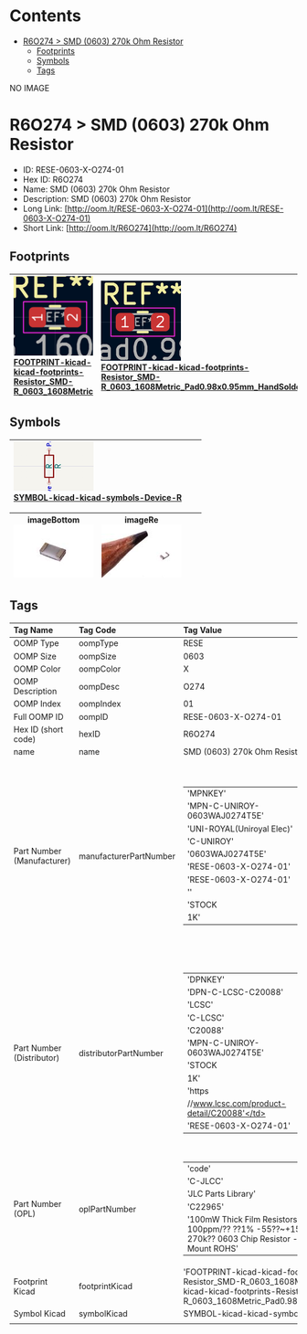 



Contents
========

* [R6O274 > SMD (0603) 270k Ohm Resistor](#r6o274--smd-0603-270k-ohm-resistor)
	* [Footprints](#footprints)
	* [Symbols](#symbols)
	* [Tags](#tags)
  
NO IMAGE  
# R6O274 > SMD (0603) 270k Ohm Resistor

- ID: RESE-0603-X-O274-01
- Hex ID: R6O274
- Name: SMD (0603) 270k Ohm Resistor
- Description: SMD (0603) 270k Ohm Resistor
- Long Link: [http://oom.lt/RESE-0603-X-O274-01](http://oom.lt/RESE-0603-X-O274-01)
- Short Link: [http://oom.lt/R6O274](http://oom.lt/R6O274)

## Footprints
  

|[![](https://raw.githubusercontent.com/oomlout/oomlout_OOMP_eda_V2/main/FOOTPRINT/kicad/kicad-footprints/Resistor_SMD/R_0603_1608Metric/image_140.png)<br>FOOTPRINT-kicad-kicad-footprints-Resistor_SMD-R_0603_1608Metric](https://github.com/oomlout/oomlout_OOMP_eda_V2/tree/main/FOOTPRINT/kicad/kicad-footprints/Resistor_SMD/R_0603_1608Metric/)|[![](https://raw.githubusercontent.com/oomlout/oomlout_OOMP_eda_V2/main/FOOTPRINT/kicad/kicad-footprints/Resistor_SMD/R_0603_1608Metric_Pad0.98x0.95mm_HandSolder/image_140.png)<br>FOOTPRINT-kicad-kicad-footprints-Resistor_SMD-R_0603_1608Metric_Pad0.98x0.95mm_HandSolder](https://github.com/oomlout/oomlout_OOMP_eda_V2/tree/main/FOOTPRINT/kicad/kicad-footprints/Resistor_SMD/R_0603_1608Metric_Pad0.98x0.95mm_HandSolder/)||
| :--- | :--- | :--- |

## Symbols
  

|[![](https://raw.githubusercontent.com/oomlout/oomlout_OOMP_eda_V2/main/SYMBOL/kicad/kicad-symbols/Device/R/image_140.png)<br>SYMBOL-kicad-kicad-symbols-Device-R](https://github.com/oomlout/oomlout_OOMP_eda_V2/tree/main/SYMBOL/kicad/kicad-symbols/Device/R/)|||
| :--- | :--- | :--- |
  

|imageBottom<br>[![](https://raw.githubusercontent.com/oomlout/oomlout_OOMP_parts_V2/main/RESE/0603/X/O274/01/image_BOTTOM_140.jpg)](https://github.com/oomlout/oomlout_OOMP_parts_V2/tree/main/RESE/0603/X/O274/01/image_BOTTOM.jpg)|imageRe<br>[![](https://raw.githubusercontent.com/oomlout/oomlout_OOMP_parts_V2/main/RESE/0603/X/O274/01/image_RE_140.jpg)](https://github.com/oomlout/oomlout_OOMP_parts_V2/tree/main/RESE/0603/X/O274/01/image_RE.jpg)|||
| :---: | :---: | :---: | :---: |

## Tags
  

|Tag Name|Tag Code|Tag Value|
| :--- | :--- | :--- |
|OOMP Type|oompType|RESE|
|OOMP Size|oompSize|0603|
|OOMP Color|oompColor|X|
|OOMP Description|oompDesc|O274|
|OOMP Index|oompIndex|01|
|Full OOMP ID|oompID|RESE-0603-X-O274-01|
|Hex ID (short code)|hexID|R6O274|
|name|name|SMD (0603) 270k Ohm Resistor|
|Part Number (Manufacturer)|manufacturerPartNumber|<table><tr><td>'MPNKEY'</td></tr><tr><td> 'MPN-C-UNIROY-0603WAJ0274T5E'</td><td> 'MANUFACTURER'</td></tr><tr><td> 'UNI-ROYAL(Uniroyal Elec)'</td><td> 'MANUCODE'</td></tr><tr><td> 'C-UNIROY'</td><td> 'MPN'</td></tr><tr><td> '0603WAJ0274T5E'</td><td> 'OOMPIDPARTIAL'</td></tr><tr><td> 'RESE-0603-X-O274-01'</td><td> 'OOMPID'</td></tr><tr><td> 'RESE-0603-X-O274-01'</td><td> 'LINK'</td></tr><tr><td> ''</td><td> 'tags'</td></tr><tr><td> 'STOCK</td></tr><tr><td>1K'</td></tr></table></td><td> <table><tr><td>'MPNKEY'</td></tr><tr><td> 'MPN-C-UNIROY-0603WAF2703T5E'</td><td> 'MANUFACTURER'</td></tr><tr><td> 'UNI-ROYAL(Uniroyal Elec)'</td><td> 'MANUCODE'</td></tr><tr><td> 'C-UNIROY'</td><td> 'MPN'</td></tr><tr><td> '0603WAF2703T5E'</td><td> 'OOMPIDPARTIAL'</td></tr><tr><td> 'RESE-0603-X-O274-01'</td><td> 'OOMPID'</td></tr><tr><td> 'RESE-0603-X-O274-01'</td><td> 'LINK'</td></tr><tr><td> ''</td><td> 'tags'</td></tr><tr><td> 'STOCK</td></tr><tr><td>10K'</td></tr></table></td><td> <table><tr><td>'MPNKEY'</td></tr><tr><td> 'MPN-C-FHGUAN-RS-03K274JT'</td><td> 'MANUFACTURER'</td></tr><tr><td> 'FH (Guangdong Fenghua Advanced Tech)'</td><td> 'MANUCODE'</td></tr><tr><td> 'C-FHGUAN'</td><td> 'MPN'</td></tr><tr><td> 'RS-03K274JT'</td><td> 'OOMPIDPARTIAL'</td></tr><tr><td> 'RESE-0603-X-O274-01'</td><td> 'OOMPID'</td></tr><tr><td> 'RESE-0603-X-O274-01'</td><td> 'LINK'</td></tr><tr><td> ''</td><td> 'tags'</td></tr><tr><td> 'STOCK</td></tr><tr><td>1K'</td></tr></table></td><td> <table><tr><td>'MPNKEY'</td></tr><tr><td> 'MPN-C-LIZELE-CR0603FA2703G'</td><td> 'MANUFACTURER'</td></tr><tr><td> 'LIZ Elec'</td><td> 'MANUCODE'</td></tr><tr><td> 'C-LIZELE'</td><td> 'MPN'</td></tr><tr><td> 'CR0603FA2703G'</td><td> 'OOMPIDPARTIAL'</td></tr><tr><td> 'RESE-0603-X-O274-01'</td><td> 'OOMPID'</td></tr><tr><td> 'RESE-0603-X-O274-01'</td><td> 'LINK'</td></tr><tr><td> ''</td><td> 'tags'</td></tr><tr><td> 'STOCK</td></tr><tr><td>1K'</td></tr></table></td><td> <table><tr><td>'MPNKEY'</td></tr><tr><td> 'MPN-C-LIZELE-CR0603JA0274G'</td><td> 'MANUFACTURER'</td></tr><tr><td> 'LIZ Elec'</td><td> 'MANUCODE'</td></tr><tr><td> 'C-LIZELE'</td><td> 'MPN'</td></tr><tr><td> 'CR0603JA0274G'</td><td> 'OOMPIDPARTIAL'</td></tr><tr><td> 'RESE-0603-X-O274-01'</td><td> 'OOMPID'</td></tr><tr><td> 'RESE-0603-X-O274-01'</td><td> 'LINK'</td></tr><tr><td> ''</td><td> 'tags'</td></tr><tr><td> </td></tr></table></td><td> <table><tr><td>'MPNKEY'</td></tr><tr><td> 'MPN-C-RALEC-RTT032703FTP'</td><td> 'MANUFACTURER'</td></tr><tr><td> 'RALEC'</td><td> 'MANUCODE'</td></tr><tr><td> 'C-RALEC'</td><td> 'MPN'</td></tr><tr><td> 'RTT032703FTP'</td><td> 'OOMPIDPARTIAL'</td></tr><tr><td> 'RESE-0603-X-O274-01'</td><td> 'OOMPID'</td></tr><tr><td> 'RESE-0603-X-O274-01'</td><td> 'LINK'</td></tr><tr><td> ''</td><td> 'tags'</td></tr><tr><td> 'STOCK</td></tr><tr><td>1K'</td></tr></table></td><td> <table><tr><td>'MPNKEY'</td></tr><tr><td> 'MPN-C-RALEC-RTT03274JTP'</td><td> 'MANUFACTURER'</td></tr><tr><td> 'RALEC'</td><td> 'MANUCODE'</td></tr><tr><td> 'C-RALEC'</td><td> 'MPN'</td></tr><tr><td> 'RTT03274JTP'</td><td> 'OOMPIDPARTIAL'</td></tr><tr><td> 'RESE-0603-X-O274-01'</td><td> 'OOMPID'</td></tr><tr><td> 'RESE-0603-X-O274-01'</td><td> 'LINK'</td></tr><tr><td> ''</td><td> 'tags'</td></tr><tr><td> 'STOCK</td></tr><tr><td>10K'</td></tr></table></td><td> <table><tr><td>'MPNKEY'</td></tr><tr><td> 'MPN-C-YAGEO-RC0603JR-07270KL'</td><td> 'MANUFACTURER'</td></tr><tr><td> 'YAGEO'</td><td> 'MANUCODE'</td></tr><tr><td> 'C-YAGEO'</td><td> 'MPN'</td></tr><tr><td> 'RC0603JR-07270KL'</td><td> 'OOMPIDPARTIAL'</td></tr><tr><td> 'RESE-0603-X-O274-01'</td><td> 'OOMPID'</td></tr><tr><td> 'RESE-0603-X-O274-01'</td><td> 'LINK'</td></tr><tr><td> ''</td><td> 'tags'</td></tr><tr><td> 'STOCK</td></tr><tr><td>1K'</td></tr></table></td><td> <table><tr><td>'MPNKEY'</td></tr><tr><td> 'MPN-C-YAGEO-RC0603FR-07270KL'</td><td> 'MANUFACTURER'</td></tr><tr><td> 'YAGEO'</td><td> 'MANUCODE'</td></tr><tr><td> 'C-YAGEO'</td><td> 'MPN'</td></tr><tr><td> 'RC0603FR-07270KL'</td><td> 'OOMPIDPARTIAL'</td></tr><tr><td> 'RESE-0603-X-O274-01'</td><td> 'OOMPID'</td></tr><tr><td> 'RESE-0603-X-O274-01'</td><td> 'LINK'</td></tr><tr><td> ''</td><td> 'tags'</td></tr><tr><td> 'STOCK</td></tr><tr><td>1K'</td></tr></table></td><td> <table><tr><td>'MPNKEY'</td></tr><tr><td> 'MPN-C-YAGEO-AC0603FR-07270KL'</td><td> 'MANUFACTURER'</td></tr><tr><td> 'YAGEO'</td><td> 'MANUCODE'</td></tr><tr><td> 'C-YAGEO'</td><td> 'MPN'</td></tr><tr><td> 'AC0603FR-07270KL'</td><td> 'OOMPIDPARTIAL'</td></tr><tr><td> 'RESE-0603-X-O274-01'</td><td> 'OOMPID'</td></tr><tr><td> 'RESE-0603-X-O274-01'</td><td> 'LINK'</td></tr><tr><td> ''</td><td> 'tags'</td></tr><tr><td> 'STOCK</td></tr><tr><td>1K'</td></tr></table></td><td> <table><tr><td>'MPNKEY'</td></tr><tr><td> 'MPN-C-WALSIN-WR06X2703FTL'</td><td> 'MANUFACTURER'</td></tr><tr><td> 'Walsin Tech Corp'</td><td> 'MANUCODE'</td></tr><tr><td> 'C-WALSIN'</td><td> 'MPN'</td></tr><tr><td> 'WR06X2703FTL'</td><td> 'OOMPIDPARTIAL'</td></tr><tr><td> 'RESE-0603-X-O274-01'</td><td> 'OOMPID'</td></tr><tr><td> 'RESE-0603-X-O274-01'</td><td> 'LINK'</td></tr><tr><td> ''</td><td> 'tags'</td></tr><tr><td> 'STOCK</td></tr><tr><td>1K'</td></tr></table></td><td> <table><tr><td>'MPNKEY'</td></tr><tr><td> 'MPN-C-WALSIN-WR06X274JTL'</td><td> 'MANUFACTURER'</td></tr><tr><td> 'Walsin Tech Corp'</td><td> 'MANUCODE'</td></tr><tr><td> 'C-WALSIN'</td><td> 'MPN'</td></tr><tr><td> 'WR06X274JTL'</td><td> 'OOMPIDPARTIAL'</td></tr><tr><td> 'RESE-0603-X-O274-01'</td><td> 'OOMPID'</td></tr><tr><td> 'RESE-0603-X-O274-01'</td><td> 'LINK'</td></tr><tr><td> ''</td><td> 'tags'</td></tr><tr><td> </td></tr></table></td><td> <table><tr><td>'MPNKEY'</td></tr><tr><td> 'MPN-C-HKRHON-RCT03270KJLF'</td><td> 'MANUFACTURER'</td></tr><tr><td> 'HKR(Hong Kong Resistors)'</td><td> 'MANUCODE'</td></tr><tr><td> 'C-HKRHON'</td><td> 'MPN'</td></tr><tr><td> 'RCT03270KJLF'</td><td> 'OOMPIDPARTIAL'</td></tr><tr><td> 'RESE-0603-X-O274-01'</td><td> 'OOMPID'</td></tr><tr><td> 'RESE-0603-X-O274-01'</td><td> 'LINK'</td></tr><tr><td> ''</td><td> 'tags'</td></tr><tr><td> 'STOCK</td></tr><tr><td>10K'</td></tr></table></td><td> <table><tr><td>'MPNKEY'</td></tr><tr><td> 'MPN-C-HKRHON-RCT03270KFLF'</td><td> 'MANUFACTURER'</td></tr><tr><td> 'HKR(Hong Kong Resistors)'</td><td> 'MANUCODE'</td></tr><tr><td> 'C-HKRHON'</td><td> 'MPN'</td></tr><tr><td> 'RCT03270KFLF'</td><td> 'OOMPIDPARTIAL'</td></tr><tr><td> 'RESE-0603-X-O274-01'</td><td> 'OOMPID'</td></tr><tr><td> 'RESE-0603-X-O274-01'</td><td> 'LINK'</td></tr><tr><td> ''</td><td> 'tags'</td></tr><tr><td> 'STOCK</td></tr><tr><td>1K'</td></tr></table></td><td> <table><tr><td>'MPNKEY'</td></tr><tr><td> 'MPN-C-KOASPE-RK73H1JTTD2703F'</td><td> 'MANUFACTURER'</td></tr><tr><td> 'KOA Speer Elec'</td><td> 'MANUCODE'</td></tr><tr><td> 'C-KOASPE'</td><td> 'MPN'</td></tr><tr><td> 'RK73H1JTTD2703F'</td><td> 'OOMPIDPARTIAL'</td></tr><tr><td> 'RESE-0603-X-O274-01'</td><td> 'OOMPID'</td></tr><tr><td> 'RESE-0603-X-O274-01'</td><td> 'LINK'</td></tr><tr><td> ''</td><td> 'tags'</td></tr><tr><td> </td></tr></table></td><td> <table><tr><td>'MPNKEY'</td></tr><tr><td> 'MPN-C-VIKING-ARG03FTC2703'</td><td> 'MANUFACTURER'</td></tr><tr><td> 'Viking Tech'</td><td> 'MANUCODE'</td></tr><tr><td> 'C-VIKING'</td><td> 'MPN'</td></tr><tr><td> 'ARG03FTC2703'</td><td> 'OOMPIDPARTIAL'</td></tr><tr><td> 'RESE-0603-X-O274-01'</td><td> 'OOMPID'</td></tr><tr><td> 'RESE-0603-X-O274-01'</td><td> 'LINK'</td></tr><tr><td> ''</td><td> 'tags'</td></tr><tr><td> </td></tr></table></td><td> <table><tr><td>'MPNKEY'</td></tr><tr><td> 'MPN-C-YAGEO-AC0603JR-07270KL'</td><td> 'MANUFACTURER'</td></tr><tr><td> 'YAGEO'</td><td> 'MANUCODE'</td></tr><tr><td> 'C-YAGEO'</td><td> 'MPN'</td></tr><tr><td> 'AC0603JR-07270KL'</td><td> 'OOMPIDPARTIAL'</td></tr><tr><td> 'RESE-0603-X-O274-01'</td><td> 'OOMPID'</td></tr><tr><td> 'RESE-0603-X-O274-01'</td><td> 'LINK'</td></tr><tr><td> ''</td><td> 'tags'</td></tr><tr><td> 'STOCK</td></tr><tr><td>1K'</td></tr></table></td><td> <table><tr><td>'MPNKEY'</td></tr><tr><td> 'MPN-C-EVEROH-CR0603J270KP05Z'</td><td> 'MANUFACTURER'</td></tr><tr><td> 'Ever Ohms Tech'</td><td> 'MANUCODE'</td></tr><tr><td> 'C-EVEROH'</td><td> 'MPN'</td></tr><tr><td> 'CR0603J270KP05Z'</td><td> 'OOMPIDPARTIAL'</td></tr><tr><td> 'RESE-0603-X-O274-01'</td><td> 'OOMPID'</td></tr><tr><td> 'RESE-0603-X-O274-01'</td><td> 'LINK'</td></tr><tr><td> ''</td><td> 'tags'</td></tr><tr><td> 'STOCK</td></tr><tr><td>1K'</td></tr></table></td><td> <table><tr><td>'MPNKEY'</td></tr><tr><td> 'MPN-C-ROHMSE-MCR03EZPJ274'</td><td> 'MANUFACTURER'</td></tr><tr><td> 'ROHM Semicon'</td><td> 'MANUCODE'</td></tr><tr><td> 'C-ROHMSE'</td><td> 'MPN'</td></tr><tr><td> 'MCR03EZPJ274'</td><td> 'OOMPIDPARTIAL'</td></tr><tr><td> 'RESE-0603-X-O274-01'</td><td> 'OOMPID'</td></tr><tr><td> 'RESE-0603-X-O274-01'</td><td> 'LINK'</td></tr><tr><td> ''</td><td> 'tags'</td></tr><tr><td> 'STOCK</td></tr><tr><td>1K'</td></tr></table></td><td> <table><tr><td>'MPNKEY'</td></tr><tr><td> 'MPN-C-KOASPE-RK73B1JTTD274J'</td><td> 'MANUFACTURER'</td></tr><tr><td> 'KOA Speer Elec'</td><td> 'MANUCODE'</td></tr><tr><td> 'C-KOASPE'</td><td> 'MPN'</td></tr><tr><td> 'RK73B1JTTD274J'</td><td> 'OOMPIDPARTIAL'</td></tr><tr><td> 'RESE-0603-X-O274-01'</td><td> 'OOMPID'</td></tr><tr><td> 'RESE-0603-X-O274-01'</td><td> 'LINK'</td></tr><tr><td> ''</td><td> 'tags'</td></tr><tr><td> 'STOCK</td></tr><tr><td>1K'</td></tr></table></td><td> <table><tr><td>'MPNKEY'</td></tr><tr><td> 'MPN-C-ROHMSE-MCR03ERTJ274'</td><td> 'MANUFACTURER'</td></tr><tr><td> 'ROHM Semicon'</td><td> 'MANUCODE'</td></tr><tr><td> 'C-ROHMSE'</td><td> 'MPN'</td></tr><tr><td> 'MCR03ERTJ274'</td><td> 'OOMPIDPARTIAL'</td></tr><tr><td> 'RESE-0603-X-O274-01'</td><td> 'OOMPID'</td></tr><tr><td> 'RESE-0603-X-O274-01'</td><td> 'LINK'</td></tr><tr><td> ''</td><td> 'tags'</td></tr><tr><td> </td></tr></table></td><td> <table><tr><td>'MPNKEY'</td></tr><tr><td> 'MPN-C-FHGUAN-RS-03K2703FT'</td><td> 'MANUFACTURER'</td></tr><tr><td> 'FH (Guangdong Fenghua Advanced Tech)'</td><td> 'MANUCODE'</td></tr><tr><td> 'C-FHGUAN'</td><td> 'MPN'</td></tr><tr><td> 'RS-03K2703FT'</td><td> 'OOMPIDPARTIAL'</td></tr><tr><td> 'RESE-0603-X-O274-01'</td><td> 'OOMPID'</td></tr><tr><td> 'RESE-0603-X-O274-01'</td><td> 'LINK'</td></tr><tr><td> ''</td><td> 'tags'</td></tr><tr><td> 'STOCK</td></tr><tr><td>10K'</td></tr></table></td><td> <table><tr><td>'MPNKEY'</td></tr><tr><td> 'MPN-C-TYOHM-RMC0603270K1%N'</td><td> 'MANUFACTURER'</td></tr><tr><td> 'TyoHM'</td><td> 'MANUCODE'</td></tr><tr><td> 'C-TYOHM'</td><td> 'MPN'</td></tr><tr><td> 'RMC0603270K1%N'</td><td> 'OOMPIDPARTIAL'</td></tr><tr><td> 'RESE-0603-X-O274-01'</td><td> 'OOMPID'</td></tr><tr><td> 'RESE-0603-X-O274-01'</td><td> 'LINK'</td></tr><tr><td> ''</td><td> 'tags'</td></tr><tr><td> 'STOCK</td></tr><tr><td>1K'</td></tr></table></td><td> <table><tr><td>'MPNKEY'</td></tr><tr><td> 'MPN-C-RESIST-PTFR0603B270KP9'</td><td> 'MANUFACTURER'</td></tr><tr><td> 'Resistor.Today'</td><td> 'MANUCODE'</td></tr><tr><td> 'C-RESIST'</td><td> 'MPN'</td></tr><tr><td> 'PTFR0603B270KP9'</td><td> 'OOMPIDPARTIAL'</td></tr><tr><td> 'RESE-0603-X-O274-01'</td><td> 'OOMPID'</td></tr><tr><td> 'RESE-0603-X-O274-01'</td><td> 'LINK'</td></tr><tr><td> ''</td><td> 'tags'</td></tr><tr><td> </td></tr></table></td><td> <table><tr><td>'MPNKEY'</td></tr><tr><td> 'MPN-C-RESIST-AECR0603F270KK9'</td><td> 'MANUFACTURER'</td></tr><tr><td> 'Resistor.Today'</td><td> 'MANUCODE'</td></tr><tr><td> 'C-RESIST'</td><td> 'MPN'</td></tr><tr><td> 'AECR0603F270KK9'</td><td> 'OOMPIDPARTIAL'</td></tr><tr><td> 'RESE-0603-X-O274-01'</td><td> 'OOMPID'</td></tr><tr><td> 'RESE-0603-X-O274-01'</td><td> 'LINK'</td></tr><tr><td> ''</td><td> 'tags'</td></tr><tr><td> 'STOCK</td></tr><tr><td>1K'</td></tr></table></td><td> <table><tr><td>'MPNKEY'</td></tr><tr><td> 'MPN-C-PANASO-ERJ3EKF2703V'</td><td> 'MANUFACTURER'</td></tr><tr><td> 'PANASONIC'</td><td> 'MANUCODE'</td></tr><tr><td> 'C-PANASO'</td><td> 'MPN'</td></tr><tr><td> 'ERJ3EKF2703V'</td><td> 'OOMPIDPARTIAL'</td></tr><tr><td> 'RESE-0603-X-O274-01'</td><td> 'OOMPID'</td></tr><tr><td> 'RESE-0603-X-O274-01'</td><td> 'LINK'</td></tr><tr><td> ''</td><td> 'tags'</td></tr><tr><td> 'STOCK</td></tr><tr><td>1K'</td></tr></table></td><td> <table><tr><td>'MPNKEY'</td></tr><tr><td> 'MPN-C-PANASO-ERJ3GEYJ274V'</td><td> 'MANUFACTURER'</td></tr><tr><td> 'PANASONIC'</td><td> 'MANUCODE'</td></tr><tr><td> 'C-PANASO'</td><td> 'MPN'</td></tr><tr><td> 'ERJ3GEYJ274V'</td><td> 'OOMPIDPARTIAL'</td></tr><tr><td> 'RESE-0603-X-O274-01'</td><td> 'OOMPID'</td></tr><tr><td> 'RESE-0603-X-O274-01'</td><td> 'LINK'</td></tr><tr><td> ''</td><td> 'tags'</td></tr><tr><td> 'STOCK</td></tr><tr><td>1K'</td></tr></table></td><td> <table><tr><td>'MPNKEY'</td></tr><tr><td> 'MPN-C-PANASO-ERJ3RED274V'</td><td> 'MANUFACTURER'</td></tr><tr><td> 'PANASONIC'</td><td> 'MANUCODE'</td></tr><tr><td> 'C-PANASO'</td><td> 'MPN'</td></tr><tr><td> 'ERJ3RED274V'</td><td> 'OOMPIDPARTIAL'</td></tr><tr><td> 'RESE-0603-X-O274-01'</td><td> 'OOMPID'</td></tr><tr><td> 'RESE-0603-X-O274-01'</td><td> 'LINK'</td></tr><tr><td> ''</td><td> 'tags'</td></tr><tr><td> 'STOCK</td></tr><tr><td>1K'</td></tr></table></td><td> <table><tr><td>'MPNKEY'</td></tr><tr><td> 'MPN-C-UNIROY-0603WAD2703T5E'</td><td> 'MANUFACTURER'</td></tr><tr><td> 'UNI-ROYAL(Uniroyal Elec)'</td><td> 'MANUCODE'</td></tr><tr><td> 'C-UNIROY'</td><td> 'MPN'</td></tr><tr><td> '0603WAD2703T5E'</td><td> 'OOMPIDPARTIAL'</td></tr><tr><td> 'RESE-0603-X-O274-01'</td><td> 'OOMPID'</td></tr><tr><td> 'RESE-0603-X-O274-01'</td><td> 'LINK'</td></tr><tr><td> ''</td><td> 'tags'</td></tr><tr><td> </td></tr></table></td><td> <table><tr><td>'MPNKEY'</td></tr><tr><td> 'MPN-C-PANASO-ERJPA3J274V'</td><td> 'MANUFACTURER'</td></tr><tr><td> 'PANASONIC'</td><td> 'MANUCODE'</td></tr><tr><td> 'C-PANASO'</td><td> 'MPN'</td></tr><tr><td> 'ERJPA3J274V'</td><td> 'OOMPIDPARTIAL'</td></tr><tr><td> 'RESE-0603-X-O274-01'</td><td> 'OOMPID'</td></tr><tr><td> 'RESE-0603-X-O274-01'</td><td> 'LINK'</td></tr><tr><td> ''</td><td> 'tags'</td></tr><tr><td> </td></tr></table></td><td> <table><tr><td>'MPNKEY'</td></tr><tr><td> 'MPN-C-PANASO-ERA3AEB274V'</td><td> 'MANUFACTURER'</td></tr><tr><td> 'PANASONIC'</td><td> 'MANUCODE'</td></tr><tr><td> 'C-PANASO'</td><td> 'MPN'</td></tr><tr><td> 'ERA3AEB274V'</td><td> 'OOMPIDPARTIAL'</td></tr><tr><td> 'RESE-0603-X-O274-01'</td><td> 'OOMPID'</td></tr><tr><td> 'RESE-0603-X-O274-01'</td><td> 'LINK'</td></tr><tr><td> ''</td><td> 'tags'</td></tr><tr><td> 'STOCK</td></tr><tr><td>1K'</td></tr></table></td><td> <table><tr><td>'MPNKEY'</td></tr><tr><td> 'MPN-C-PANASO-ERJP03J274V'</td><td> 'MANUFACTURER'</td></tr><tr><td> 'PANASONIC'</td><td> 'MANUCODE'</td></tr><tr><td> 'C-PANASO'</td><td> 'MPN'</td></tr><tr><td> 'ERJP03J274V'</td><td> 'OOMPIDPARTIAL'</td></tr><tr><td> 'RESE-0603-X-O274-01'</td><td> 'OOMPID'</td></tr><tr><td> 'RESE-0603-X-O274-01'</td><td> 'LINK'</td></tr><tr><td> ''</td><td> 'tags'</td></tr><tr><td> </td></tr></table></td><td> <table><tr><td>'MPNKEY'</td></tr><tr><td> 'MPN-C-PANASO-ERJP03F2703V'</td><td> 'MANUFACTURER'</td></tr><tr><td> 'PANASONIC'</td><td> 'MANUCODE'</td></tr><tr><td> 'C-PANASO'</td><td> 'MPN'</td></tr><tr><td> 'ERJP03F2703V'</td><td> 'OOMPIDPARTIAL'</td></tr><tr><td> 'RESE-0603-X-O274-01'</td><td> 'OOMPID'</td></tr><tr><td> 'RESE-0603-X-O274-01'</td><td> 'LINK'</td></tr><tr><td> ''</td><td> 'tags'</td></tr><tr><td> </td></tr></table></td><td> <table><tr><td>'MPNKEY'</td></tr><tr><td> 'MPN-C-PANASO-ERJPA3F2703V'</td><td> 'MANUFACTURER'</td></tr><tr><td> 'PANASONIC'</td><td> 'MANUCODE'</td></tr><tr><td> 'C-PANASO'</td><td> 'MPN'</td></tr><tr><td> 'ERJPA3F2703V'</td><td> 'OOMPIDPARTIAL'</td></tr><tr><td> 'RESE-0603-X-O274-01'</td><td> 'OOMPID'</td></tr><tr><td> 'RESE-0603-X-O274-01'</td><td> 'LINK'</td></tr><tr><td> ''</td><td> 'tags'</td></tr><tr><td> </td></tr></table></td><td> <table><tr><td>'MPNKEY'</td></tr><tr><td> 'MPN-C-PANASO-ERJUP3J274V'</td><td> 'MANUFACTURER'</td></tr><tr><td> 'PANASONIC'</td><td> 'MANUCODE'</td></tr><tr><td> 'C-PANASO'</td><td> 'MPN'</td></tr><tr><td> 'ERJUP3J274V'</td><td> 'OOMPIDPARTIAL'</td></tr><tr><td> 'RESE-0603-X-O274-01'</td><td> 'OOMPID'</td></tr><tr><td> 'RESE-0603-X-O274-01'</td><td> 'LINK'</td></tr><tr><td> ''</td><td> 'tags'</td></tr><tr><td> </td></tr></table></td><td> <table><tr><td>'MPNKEY'</td></tr><tr><td> 'MPN-C-PANASO-ERJUP3F2703V'</td><td> 'MANUFACTURER'</td></tr><tr><td> 'PANASONIC'</td><td> 'MANUCODE'</td></tr><tr><td> 'C-PANASO'</td><td> 'MPN'</td></tr><tr><td> 'ERJUP3F2703V'</td><td> 'OOMPIDPARTIAL'</td></tr><tr><td> 'RESE-0603-X-O274-01'</td><td> 'OOMPID'</td></tr><tr><td> 'RESE-0603-X-O274-01'</td><td> 'LINK'</td></tr><tr><td> ''</td><td> 'tags'</td></tr><tr><td> </td></tr></table></td><td> <table><tr><td>'MPNKEY'</td></tr><tr><td> 'MPN-C-PANASO-ERJUP3D2703V'</td><td> 'MANUFACTURER'</td></tr><tr><td> 'PANASONIC'</td><td> 'MANUCODE'</td></tr><tr><td> 'C-PANASO'</td><td> 'MPN'</td></tr><tr><td> 'ERJUP3D2703V'</td><td> 'OOMPIDPARTIAL'</td></tr><tr><td> 'RESE-0603-X-O274-01'</td><td> 'OOMPID'</td></tr><tr><td> 'RESE-0603-X-O274-01'</td><td> 'LINK'</td></tr><tr><td> ''</td><td> 'tags'</td></tr><tr><td> </td></tr></table></td><td> <table><tr><td>'MPNKEY'</td></tr><tr><td> 'MPN-C-FHGUAN-TD03G2703BT'</td><td> 'MANUFACTURER'</td></tr><tr><td> 'FH (Guangdong Fenghua Advanced Tech)'</td><td> 'MANUCODE'</td></tr><tr><td> 'C-FHGUAN'</td><td> 'MPN'</td></tr><tr><td> 'TD03G2703BT'</td><td> 'OOMPIDPARTIAL'</td></tr><tr><td> 'RESE-0603-X-O274-01'</td><td> 'OOMPID'</td></tr><tr><td> 'RESE-0603-X-O274-01'</td><td> 'LINK'</td></tr><tr><td> ''</td><td> 'tags'</td></tr><tr><td> </td></tr></table></td><td> <table><tr><td>'MPNKEY'</td></tr><tr><td> 'MPN-C-FHGUAN-TD03G2703FT'</td><td> 'MANUFACTURER'</td></tr><tr><td> 'FH (Guangdong Fenghua Advanced Tech)'</td><td> 'MANUCODE'</td></tr><tr><td> 'C-FHGUAN'</td><td> 'MPN'</td></tr><tr><td> 'TD03G2703FT'</td><td> 'OOMPIDPARTIAL'</td></tr><tr><td> 'RESE-0603-X-O274-01'</td><td> 'OOMPID'</td></tr><tr><td> 'RESE-0603-X-O274-01'</td><td> 'LINK'</td></tr><tr><td> ''</td><td> 'tags'</td></tr><tr><td> </td></tr></table></td><td> <table><tr><td>'MPNKEY'</td></tr><tr><td> 'MPN-C-YAGEO-RC0603DR-07270KL'</td><td> 'MANUFACTURER'</td></tr><tr><td> 'YAGEO'</td><td> 'MANUCODE'</td></tr><tr><td> 'C-YAGEO'</td><td> 'MPN'</td></tr><tr><td> 'RC0603DR-07270KL'</td><td> 'OOMPIDPARTIAL'</td></tr><tr><td> 'RESE-0603-X-O274-01'</td><td> 'OOMPID'</td></tr><tr><td> 'RESE-0603-X-O274-01'</td><td> 'LINK'</td></tr><tr><td> ''</td><td> 'tags'</td></tr><tr><td> 'STOCK</td></tr><tr><td>1K'</td></tr></table></td><td> <table><tr><td>'MPNKEY'</td></tr><tr><td> 'MPN-C-KOASPE-RK73H1JTTD2703D'</td><td> 'MANUFACTURER'</td></tr><tr><td> 'KOA Speer Elec'</td><td> 'MANUCODE'</td></tr><tr><td> 'C-KOASPE'</td><td> 'MPN'</td></tr><tr><td> 'RK73H1JTTD2703D'</td><td> 'OOMPIDPARTIAL'</td></tr><tr><td> 'RESE-0603-X-O274-01'</td><td> 'OOMPID'</td></tr><tr><td> 'RESE-0603-X-O274-01'</td><td> 'LINK'</td></tr><tr><td> ''</td><td> 'tags'</td></tr><tr><td> </td></tr></table></td><td> <table><tr><td>'MPNKEY'</td></tr><tr><td> 'MPN-C-EVEROH-CR0603F270KP05Z'</td><td> 'MANUFACTURER'</td></tr><tr><td> 'Ever Ohms Tech'</td><td> 'MANUCODE'</td></tr><tr><td> 'C-EVEROH'</td><td> 'MPN'</td></tr><tr><td> 'CR0603F270KP05Z'</td><td> 'OOMPIDPARTIAL'</td></tr><tr><td> 'RESE-0603-X-O274-01'</td><td> 'OOMPID'</td></tr><tr><td> 'RESE-0603-X-O274-01'</td><td> 'LINK'</td></tr><tr><td> ''</td><td> 'tags'</td></tr><tr><td> </td></tr></table></td><td> <table><tr><td>'MPNKEY'</td></tr><tr><td> 'MPN-C-UNIROY-CQ03WAF2703T5E'</td><td> 'MANUFACTURER'</td></tr><tr><td> 'UNI-ROYAL(Uniroyal Elec)'</td><td> 'MANUCODE'</td></tr><tr><td> 'C-UNIROY'</td><td> 'MPN'</td></tr><tr><td> 'CQ03WAF2703T5E'</td><td> 'OOMPIDPARTIAL'</td></tr><tr><td> 'RESE-0603-X-O274-01'</td><td> 'OOMPID'</td></tr><tr><td> 'RESE-0603-X-O274-01'</td><td> 'LINK'</td></tr><tr><td> ''</td><td> 'tags'</td></tr><tr><td> 'STOCK</td></tr><tr><td>1K'</td></tr></table></td><td> <table><tr><td>'MPNKEY'</td></tr><tr><td> 'MPN-C-VISHAY-TNPW0603270KBYEA'</td><td> 'MANUFACTURER'</td></tr><tr><td> 'Vishay Intertech'</td><td> 'MANUCODE'</td></tr><tr><td> 'C-VISHAY'</td><td> 'MPN'</td></tr><tr><td> 'TNPW0603270KBYEA'</td><td> 'OOMPIDPARTIAL'</td></tr><tr><td> 'RESE-0603-X-O274-01'</td><td> 'OOMPID'</td></tr><tr><td> 'RESE-0603-X-O274-01'</td><td> 'LINK'</td></tr><tr><td> ''</td><td> 'tags'</td></tr><tr><td> </td></tr></table></td><td> <table><tr><td>'MPNKEY'</td></tr><tr><td> 'MPN-C-VISHAY-TNPW0603270KBYEN'</td><td> 'MANUFACTURER'</td></tr><tr><td> 'Vishay Intertech'</td><td> 'MANUCODE'</td></tr><tr><td> 'C-VISHAY'</td><td> 'MPN'</td></tr><tr><td> 'TNPW0603270KBYEN'</td><td> 'OOMPIDPARTIAL'</td></tr><tr><td> 'RESE-0603-X-O274-01'</td><td> 'OOMPID'</td></tr><tr><td> 'RESE-0603-X-O274-01'</td><td> 'LINK'</td></tr><tr><td> ''</td><td> 'tags'</td></tr><tr><td> </td></tr></table></td><td> <table><tr><td>'MPNKEY'</td></tr><tr><td> 'MPN-C-VISHAY-TNPW0603270KBETA'</td><td> 'MANUFACTURER'</td></tr><tr><td> 'Vishay Intertech'</td><td> 'MANUCODE'</td></tr><tr><td> 'C-VISHAY'</td><td> 'MPN'</td></tr><tr><td> 'TNPW0603270KBETA'</td><td> 'OOMPIDPARTIAL'</td></tr><tr><td> 'RESE-0603-X-O274-01'</td><td> 'OOMPID'</td></tr><tr><td> 'RESE-0603-X-O274-01'</td><td> 'LINK'</td></tr><tr><td> ''</td><td> 'tags'</td></tr><tr><td> </td></tr></table></td><td> <table><tr><td>'MPNKEY'</td></tr><tr><td> 'MPN-C-TECONN-CRGCQ0603F270K'</td><td> 'MANUFACTURER'</td></tr><tr><td> 'TE Connectivity'</td><td> 'MANUCODE'</td></tr><tr><td> 'C-TECONN'</td><td> 'MPN'</td></tr><tr><td> 'CRGCQ0603F270K'</td><td> 'OOMPIDPARTIAL'</td></tr><tr><td> 'RESE-0603-X-O274-01'</td><td> 'OOMPID'</td></tr><tr><td> 'RESE-0603-X-O274-01'</td><td> 'LINK'</td></tr><tr><td> ''</td><td> 'tags'</td></tr><tr><td> </td></tr></table></td><td> <table><tr><td>'MPNKEY'</td></tr><tr><td> 'MPN-C-TECONN-CRGP0603F270K'</td><td> 'MANUFACTURER'</td></tr><tr><td> 'TE Connectivity'</td><td> 'MANUCODE'</td></tr><tr><td> 'C-TECONN'</td><td> 'MPN'</td></tr><tr><td> 'CRGP0603F270K'</td><td> 'OOMPIDPARTIAL'</td></tr><tr><td> 'RESE-0603-X-O274-01'</td><td> 'OOMPID'</td></tr><tr><td> 'RESE-0603-X-O274-01'</td><td> 'LINK'</td></tr><tr><td> ''</td><td> 'tags'</td></tr><tr><td> </td></tr></table></td><td> <table><tr><td>'MPNKEY'</td></tr><tr><td> 'MPN-C-BOURNS-CR0603-JW-274ELF'</td><td> 'MANUFACTURER'</td></tr><tr><td> 'BOURNS'</td><td> 'MANUCODE'</td></tr><tr><td> 'C-BOURNS'</td><td> 'MPN'</td></tr><tr><td> 'CR0603-JW-274ELF'</td><td> 'OOMPIDPARTIAL'</td></tr><tr><td> 'RESE-0603-X-O274-01'</td><td> 'OOMPID'</td></tr><tr><td> 'RESE-0603-X-O274-01'</td><td> 'LINK'</td></tr><tr><td> ''</td><td> 'tags'</td></tr><tr><td> </td></tr></table></td><td> <table><tr><td>'MPNKEY'</td></tr><tr><td> 'MPN-C-SUSUMU-RR0816P-274-D'</td><td> 'MANUFACTURER'</td></tr><tr><td> 'SUSUMU'</td><td> 'MANUCODE'</td></tr><tr><td> 'C-SUSUMU'</td><td> 'MPN'</td></tr><tr><td> 'RR0816P-274-D'</td><td> 'OOMPIDPARTIAL'</td></tr><tr><td> 'RESE-0603-X-O274-01'</td><td> 'OOMPID'</td></tr><tr><td> 'RESE-0603-X-O274-01'</td><td> 'LINK'</td></tr><tr><td> ''</td><td> 'tags'</td></tr><tr><td> </td></tr></table></td><td> <table><tr><td>'MPNKEY'</td></tr><tr><td> 'MPN-C-TECONN-CPF0603B270KE1'</td><td> 'MANUFACTURER'</td></tr><tr><td> 'TE Connectivity'</td><td> 'MANUCODE'</td></tr><tr><td> 'C-TECONN'</td><td> 'MPN'</td></tr><tr><td> 'CPF0603B270KE1'</td><td> 'OOMPIDPARTIAL'</td></tr><tr><td> 'RESE-0603-X-O274-01'</td><td> 'OOMPID'</td></tr><tr><td> 'RESE-0603-X-O274-01'</td><td> 'LINK'</td></tr><tr><td> ''</td><td> 'tags'</td></tr><tr><td> </td></tr></table></td><td> <table><tr><td>'MPNKEY'</td></tr><tr><td> 'MPN-C-VISHAY-CRCW0603270KJNEA'</td><td> 'MANUFACTURER'</td></tr><tr><td> 'Vishay Intertech'</td><td> 'MANUCODE'</td></tr><tr><td> 'C-VISHAY'</td><td> 'MPN'</td></tr><tr><td> 'CRCW0603270KJNEA'</td><td> 'OOMPIDPARTIAL'</td></tr><tr><td> 'RESE-0603-X-O274-01'</td><td> 'OOMPID'</td></tr><tr><td> 'RESE-0603-X-O274-01'</td><td> 'LINK'</td></tr><tr><td> ''</td><td> 'tags'</td></tr><tr><td> </td></tr></table></td><td> <table><tr><td>'MPNKEY'</td></tr><tr><td> 'MPN-C-ROHMSE-KTR03EZPF2703'</td><td> 'MANUFACTURER'</td></tr><tr><td> 'ROHM Semicon'</td><td> 'MANUCODE'</td></tr><tr><td> 'C-ROHMSE'</td><td> 'MPN'</td></tr><tr><td> 'KTR03EZPF2703'</td><td> 'OOMPIDPARTIAL'</td></tr><tr><td> 'RESE-0603-X-O274-01'</td><td> 'OOMPID'</td></tr><tr><td> 'RESE-0603-X-O274-01'</td><td> 'LINK'</td></tr><tr><td> ''</td><td> 'tags'</td></tr><tr><td> </td></tr></table></td><td> <table><tr><td>'MPNKEY'</td></tr><tr><td> 'MPN-C-TECONN-CRG0603F270K'</td><td> 'MANUFACTURER'</td></tr><tr><td> 'TE Connectivity'</td><td> 'MANUCODE'</td></tr><tr><td> 'C-TECONN'</td><td> 'MPN'</td></tr><tr><td> 'CRG0603F270K'</td><td> 'OOMPIDPARTIAL'</td></tr><tr><td> 'RESE-0603-X-O274-01'</td><td> 'OOMPID'</td></tr><tr><td> 'RESE-0603-X-O274-01'</td><td> 'LINK'</td></tr><tr><td> ''</td><td> 'tags'</td></tr><tr><td> </td></tr></table></td><td> <table><tr><td>'MPNKEY'</td></tr><tr><td> 'MPN-C-YAGEO-AF0603FR-07270KL'</td><td> 'MANUFACTURER'</td></tr><tr><td> 'YAGEO'</td><td> 'MANUCODE'</td></tr><tr><td> 'C-YAGEO'</td><td> 'MPN'</td></tr><tr><td> 'AF0603FR-07270KL'</td><td> 'OOMPIDPARTIAL'</td></tr><tr><td> 'RESE-0603-X-O274-01'</td><td> 'OOMPID'</td></tr><tr><td> 'RESE-0603-X-O274-01'</td><td> 'LINK'</td></tr><tr><td> ''</td><td> 'tags'</td></tr><tr><td> </td></tr></table></td><td> <table><tr><td>'MPNKEY'</td></tr><tr><td> 'MPN-C-TECONN-CRGH0603J270K'</td><td> 'MANUFACTURER'</td></tr><tr><td> 'TE Connectivity'</td><td> 'MANUCODE'</td></tr><tr><td> 'C-TECONN'</td><td> 'MPN'</td></tr><tr><td> 'CRGH0603J270K'</td><td> 'OOMPIDPARTIAL'</td></tr><tr><td> 'RESE-0603-X-O274-01'</td><td> 'OOMPID'</td></tr><tr><td> 'RESE-0603-X-O274-01'</td><td> 'LINK'</td></tr><tr><td> ''</td><td> 'tags'</td></tr><tr><td> </td></tr></table></td><td> <table><tr><td>'MPNKEY'</td></tr><tr><td> 'MPN-C-YAGEO-AA0603FR-07270KL'</td><td> 'MANUFACTURER'</td></tr><tr><td> 'YAGEO'</td><td> 'MANUCODE'</td></tr><tr><td> 'C-YAGEO'</td><td> 'MPN'</td></tr><tr><td> 'AA0603FR-07270KL'</td><td> 'OOMPIDPARTIAL'</td></tr><tr><td> 'RESE-0603-X-O274-01'</td><td> 'OOMPID'</td></tr><tr><td> 'RESE-0603-X-O274-01'</td><td> 'LINK'</td></tr><tr><td> ''</td><td> 'tags'</td></tr><tr><td> </td></tr></table></td><td> <table><tr><td>'MPNKEY'</td></tr><tr><td> 'MPN-C-YAGEO-AA0603JR-07270KL'</td><td> 'MANUFACTURER'</td></tr><tr><td> 'YAGEO'</td><td> 'MANUCODE'</td></tr><tr><td> 'C-YAGEO'</td><td> 'MPN'</td></tr><tr><td> 'AA0603JR-07270KL'</td><td> 'OOMPIDPARTIAL'</td></tr><tr><td> 'RESE-0603-X-O274-01'</td><td> 'OOMPID'</td></tr><tr><td> 'RESE-0603-X-O274-01'</td><td> 'LINK'</td></tr><tr><td> ''</td><td> 'tags'</td></tr><tr><td> </td></tr></table></td><td> <table><tr><td>'MPNKEY'</td></tr><tr><td> 'MPN-C-ROHMSE-KTR03EZPJ274'</td><td> 'MANUFACTURER'</td></tr><tr><td> 'ROHM Semicon'</td><td> 'MANUCODE'</td></tr><tr><td> 'C-ROHMSE'</td><td> 'MPN'</td></tr><tr><td> 'KTR03EZPJ274'</td><td> 'OOMPIDPARTIAL'</td></tr><tr><td> 'RESE-0603-X-O274-01'</td><td> 'OOMPID'</td></tr><tr><td> 'RESE-0603-X-O274-01'</td><td> 'LINK'</td></tr><tr><td> ''</td><td> 'tags'</td></tr><tr><td> </td></tr></table></td><td> <table><tr><td>'MPNKEY'</td></tr><tr><td> 'MPN-C-ROHMSE-ESR03EZPF2703'</td><td> 'MANUFACTURER'</td></tr><tr><td> 'ROHM Semicon'</td><td> 'MANUCODE'</td></tr><tr><td> 'C-ROHMSE'</td><td> 'MPN'</td></tr><tr><td> 'ESR03EZPF2703'</td><td> 'OOMPIDPARTIAL'</td></tr><tr><td> 'RESE-0603-X-O274-01'</td><td> 'OOMPID'</td></tr><tr><td> 'RESE-0603-X-O274-01'</td><td> 'LINK'</td></tr><tr><td> ''</td><td> 'tags'</td></tr><tr><td> </td></tr></table></td><td> <table><tr><td>'MPNKEY'</td></tr><tr><td> 'MPN-C-PANASO-ERJ-S03J274V'</td><td> 'MANUFACTURER'</td></tr><tr><td> 'PANASONIC'</td><td> 'MANUCODE'</td></tr><tr><td> 'C-PANASO'</td><td> 'MPN'</td></tr><tr><td> 'ERJ-S03J274V'</td><td> 'OOMPIDPARTIAL'</td></tr><tr><td> 'RESE-0603-X-O274-01'</td><td> 'OOMPID'</td></tr><tr><td> 'RESE-0603-X-O274-01'</td><td> 'LINK'</td></tr><tr><td> ''</td><td> 'tags'</td></tr><tr><td> </td></tr></table></td><td> <table><tr><td>'MPNKEY'</td></tr><tr><td> 'MPN-C-VISHAY-MCT06030C2703FPW00'</td><td> 'MANUFACTURER'</td></tr><tr><td> 'Vishay Intertech'</td><td> 'MANUCODE'</td></tr><tr><td> 'C-VISHAY'</td><td> 'MPN'</td></tr><tr><td> 'MCT06030C2703FPW00'</td><td> 'OOMPIDPARTIAL'</td></tr><tr><td> 'RESE-0603-X-O274-01'</td><td> 'OOMPID'</td></tr><tr><td> 'RESE-0603-X-O274-01'</td><td> 'LINK'</td></tr><tr><td> ''</td><td> 'tags'</td></tr><tr><td> </td></tr></table>|
|Part Number (Distributor)|distributorPartNumber|<table><tr><td>'DPNKEY'</td></tr><tr><td> 'DPN-C-LCSC-C20088'</td><td> 'DISTRIBUTOR'</td></tr><tr><td> 'LCSC'</td><td> 'DISTRCODE'</td></tr><tr><td> 'C-LCSC'</td><td> 'DPN'</td></tr><tr><td> 'C20088'</td><td> 'MPN'</td></tr><tr><td> 'MPN-C-UNIROY-0603WAJ0274T5E'</td><td> 'TAGS'</td></tr><tr><td> 'STOCK</td></tr><tr><td>1K'</td><td> 'LINK'</td></tr><tr><td> 'https</td></tr><tr><td>//www.lcsc.com/product-detail/C20088'</td><td> 'OOMPID'</td></tr><tr><td> 'RESE-0603-X-O274-01'</td></tr></table></td><td> <table><tr><td>'DPNKEY'</td></tr><tr><td> 'DPN-C-LCSC-C22965'</td><td> 'DISTRIBUTOR'</td></tr><tr><td> 'LCSC'</td><td> 'DISTRCODE'</td></tr><tr><td> 'C-LCSC'</td><td> 'DPN'</td></tr><tr><td> 'C22965'</td><td> 'MPN'</td></tr><tr><td> 'MPN-C-UNIROY-0603WAF2703T5E'</td><td> 'TAGS'</td></tr><tr><td> 'STOCK</td></tr><tr><td>10K'</td><td> 'LINK'</td></tr><tr><td> 'https</td></tr><tr><td>//www.lcsc.com/product-detail/C22965'</td><td> 'OOMPID'</td></tr><tr><td> 'RESE-0603-X-O274-01'</td></tr></table></td><td> <table><tr><td>'DPNKEY'</td></tr><tr><td> 'DPN-C-LCSC-C86984'</td><td> 'DISTRIBUTOR'</td></tr><tr><td> 'LCSC'</td><td> 'DISTRCODE'</td></tr><tr><td> 'C-LCSC'</td><td> 'DPN'</td></tr><tr><td> 'C86984'</td><td> 'MPN'</td></tr><tr><td> 'MPN-C-FHGUAN-RS-03K274JT'</td><td> 'TAGS'</td></tr><tr><td> 'STOCK</td></tr><tr><td>1K'</td><td> 'LINK'</td></tr><tr><td> 'https</td></tr><tr><td>//www.lcsc.com/product-detail/C86984'</td><td> 'OOMPID'</td></tr><tr><td> 'RESE-0603-X-O274-01'</td></tr></table></td><td> <table><tr><td>'DPNKEY'</td></tr><tr><td> 'DPN-C-LCSC-C100920'</td><td> 'DISTRIBUTOR'</td></tr><tr><td> 'LCSC'</td><td> 'DISTRCODE'</td></tr><tr><td> 'C-LCSC'</td><td> 'DPN'</td></tr><tr><td> 'C100920'</td><td> 'MPN'</td></tr><tr><td> 'MPN-C-LIZELE-CR0603FA2703G'</td><td> 'TAGS'</td></tr><tr><td> 'STOCK</td></tr><tr><td>1K'</td><td> 'LINK'</td></tr><tr><td> 'https</td></tr><tr><td>//www.lcsc.com/product-detail/C100920'</td><td> 'OOMPID'</td></tr><tr><td> 'RESE-0603-X-O274-01'</td></tr></table></td><td> <table><tr><td>'DPNKEY'</td></tr><tr><td> 'DPN-C-LCSC-C101317'</td><td> 'DISTRIBUTOR'</td></tr><tr><td> 'LCSC'</td><td> 'DISTRCODE'</td></tr><tr><td> 'C-LCSC'</td><td> 'DPN'</td></tr><tr><td> 'C101317'</td><td> 'MPN'</td></tr><tr><td> 'MPN-C-LIZELE-CR0603JA0274G'</td><td> 'TAGS'</td></tr><tr><td> </td><td> 'LINK'</td></tr><tr><td> 'https</td></tr><tr><td>//www.lcsc.com/product-detail/C101317'</td><td> 'OOMPID'</td></tr><tr><td> 'RESE-0603-X-O274-01'</td></tr></table></td><td> <table><tr><td>'DPNKEY'</td></tr><tr><td> 'DPN-C-LCSC-C103481'</td><td> 'DISTRIBUTOR'</td></tr><tr><td> 'LCSC'</td><td> 'DISTRCODE'</td></tr><tr><td> 'C-LCSC'</td><td> 'DPN'</td></tr><tr><td> 'C103481'</td><td> 'MPN'</td></tr><tr><td> 'MPN-C-RALEC-RTT032703FTP'</td><td> 'TAGS'</td></tr><tr><td> 'STOCK</td></tr><tr><td>1K'</td><td> 'LINK'</td></tr><tr><td> 'https</td></tr><tr><td>//www.lcsc.com/product-detail/C103481'</td><td> 'OOMPID'</td></tr><tr><td> 'RESE-0603-X-O274-01'</td></tr></table></td><td> <table><tr><td>'DPNKEY'</td></tr><tr><td> 'DPN-C-LCSC-C103491'</td><td> 'DISTRIBUTOR'</td></tr><tr><td> 'LCSC'</td><td> 'DISTRCODE'</td></tr><tr><td> 'C-LCSC'</td><td> 'DPN'</td></tr><tr><td> 'C103491'</td><td> 'MPN'</td></tr><tr><td> 'MPN-C-RALEC-RTT03274JTP'</td><td> 'TAGS'</td></tr><tr><td> 'STOCK</td></tr><tr><td>10K'</td><td> 'LINK'</td></tr><tr><td> 'https</td></tr><tr><td>//www.lcsc.com/product-detail/C103491'</td><td> 'OOMPID'</td></tr><tr><td> 'RESE-0603-X-O274-01'</td></tr></table></td><td> <table><tr><td>'DPNKEY'</td></tr><tr><td> 'DPN-C-LCSC-C137642'</td><td> 'DISTRIBUTOR'</td></tr><tr><td> 'LCSC'</td><td> 'DISTRCODE'</td></tr><tr><td> 'C-LCSC'</td><td> 'DPN'</td></tr><tr><td> 'C137642'</td><td> 'MPN'</td></tr><tr><td> 'MPN-C-YAGEO-RC0603JR-07270KL'</td><td> 'TAGS'</td></tr><tr><td> 'STOCK</td></tr><tr><td>1K'</td><td> 'LINK'</td></tr><tr><td> 'https</td></tr><tr><td>//www.lcsc.com/product-detail/C137642'</td><td> 'OOMPID'</td></tr><tr><td> 'RESE-0603-X-O274-01'</td></tr></table></td><td> <table><tr><td>'DPNKEY'</td></tr><tr><td> 'DPN-C-LCSC-C137755'</td><td> 'DISTRIBUTOR'</td></tr><tr><td> 'LCSC'</td><td> 'DISTRCODE'</td></tr><tr><td> 'C-LCSC'</td><td> 'DPN'</td></tr><tr><td> 'C137755'</td><td> 'MPN'</td></tr><tr><td> 'MPN-C-YAGEO-RC0603FR-07270KL'</td><td> 'TAGS'</td></tr><tr><td> 'STOCK</td></tr><tr><td>1K'</td><td> 'LINK'</td></tr><tr><td> 'https</td></tr><tr><td>//www.lcsc.com/product-detail/C137755'</td><td> 'OOMPID'</td></tr><tr><td> 'RESE-0603-X-O274-01'</td></tr></table></td><td> <table><tr><td>'DPNKEY'</td></tr><tr><td> 'DPN-C-LCSC-C144675'</td><td> 'DISTRIBUTOR'</td></tr><tr><td> 'LCSC'</td><td> 'DISTRCODE'</td></tr><tr><td> 'C-LCSC'</td><td> 'DPN'</td></tr><tr><td> 'C144675'</td><td> 'MPN'</td></tr><tr><td> 'MPN-C-YAGEO-AC0603FR-07270KL'</td><td> 'TAGS'</td></tr><tr><td> 'STOCK</td></tr><tr><td>1K'</td><td> 'LINK'</td></tr><tr><td> 'https</td></tr><tr><td>//www.lcsc.com/product-detail/C144675'</td><td> 'OOMPID'</td></tr><tr><td> 'RESE-0603-X-O274-01'</td></tr></table></td><td> <table><tr><td>'DPNKEY'</td></tr><tr><td> 'DPN-C-LCSC-C168300'</td><td> 'DISTRIBUTOR'</td></tr><tr><td> 'LCSC'</td><td> 'DISTRCODE'</td></tr><tr><td> 'C-LCSC'</td><td> 'DPN'</td></tr><tr><td> 'C168300'</td><td> 'MPN'</td></tr><tr><td> 'MPN-C-WALSIN-WR06X2703FTL'</td><td> 'TAGS'</td></tr><tr><td> 'STOCK</td></tr><tr><td>1K'</td><td> 'LINK'</td></tr><tr><td> 'https</td></tr><tr><td>//www.lcsc.com/product-detail/C168300'</td><td> 'OOMPID'</td></tr><tr><td> 'RESE-0603-X-O274-01'</td></tr></table></td><td> <table><tr><td>'DPNKEY'</td></tr><tr><td> 'DPN-C-LCSC-C170725'</td><td> 'DISTRIBUTOR'</td></tr><tr><td> 'LCSC'</td><td> 'DISTRCODE'</td></tr><tr><td> 'C-LCSC'</td><td> 'DPN'</td></tr><tr><td> 'C170725'</td><td> 'MPN'</td></tr><tr><td> 'MPN-C-WALSIN-WR06X274JTL'</td><td> 'TAGS'</td></tr><tr><td> </td><td> 'LINK'</td></tr><tr><td> 'https</td></tr><tr><td>//www.lcsc.com/product-detail/C170725'</td><td> 'OOMPID'</td></tr><tr><td> 'RESE-0603-X-O274-01'</td></tr></table></td><td> <table><tr><td>'DPNKEY'</td></tr><tr><td> 'DPN-C-LCSC-C177416'</td><td> 'DISTRIBUTOR'</td></tr><tr><td> 'LCSC'</td><td> 'DISTRCODE'</td></tr><tr><td> 'C-LCSC'</td><td> 'DPN'</td></tr><tr><td> 'C177416'</td><td> 'MPN'</td></tr><tr><td> 'MPN-C-HKRHON-RCT03270KJLF'</td><td> 'TAGS'</td></tr><tr><td> 'STOCK</td></tr><tr><td>10K'</td><td> 'LINK'</td></tr><tr><td> 'https</td></tr><tr><td>//www.lcsc.com/product-detail/C177416'</td><td> 'OOMPID'</td></tr><tr><td> 'RESE-0603-X-O274-01'</td></tr></table></td><td> <table><tr><td>'DPNKEY'</td></tr><tr><td> 'DPN-C-LCSC-C177423'</td><td> 'DISTRIBUTOR'</td></tr><tr><td> 'LCSC'</td><td> 'DISTRCODE'</td></tr><tr><td> 'C-LCSC'</td><td> 'DPN'</td></tr><tr><td> 'C177423'</td><td> 'MPN'</td></tr><tr><td> 'MPN-C-HKRHON-RCT03270KFLF'</td><td> 'TAGS'</td></tr><tr><td> 'STOCK</td></tr><tr><td>1K'</td><td> 'LINK'</td></tr><tr><td> 'https</td></tr><tr><td>//www.lcsc.com/product-detail/C177423'</td><td> 'OOMPID'</td></tr><tr><td> 'RESE-0603-X-O274-01'</td></tr></table></td><td> <table><tr><td>'DPNKEY'</td></tr><tr><td> 'DPN-C-LCSC-C211706'</td><td> 'DISTRIBUTOR'</td></tr><tr><td> 'LCSC'</td><td> 'DISTRCODE'</td></tr><tr><td> 'C-LCSC'</td><td> 'DPN'</td></tr><tr><td> 'C211706'</td><td> 'MPN'</td></tr><tr><td> 'MPN-C-KOASPE-RK73H1JTTD2703F'</td><td> 'TAGS'</td></tr><tr><td> </td><td> 'LINK'</td></tr><tr><td> 'https</td></tr><tr><td>//www.lcsc.com/product-detail/C211706'</td><td> 'OOMPID'</td></tr><tr><td> 'RESE-0603-X-O274-01'</td></tr></table></td><td> <table><tr><td>'DPNKEY'</td></tr><tr><td> 'DPN-C-LCSC-C217920'</td><td> 'DISTRIBUTOR'</td></tr><tr><td> 'LCSC'</td><td> 'DISTRCODE'</td></tr><tr><td> 'C-LCSC'</td><td> 'DPN'</td></tr><tr><td> 'C217920'</td><td> 'MPN'</td></tr><tr><td> 'MPN-C-VIKING-ARG03FTC2703'</td><td> 'TAGS'</td></tr><tr><td> </td><td> 'LINK'</td></tr><tr><td> 'https</td></tr><tr><td>//www.lcsc.com/product-detail/C217920'</td><td> 'OOMPID'</td></tr><tr><td> 'RESE-0603-X-O274-01'</td></tr></table></td><td> <table><tr><td>'DPNKEY'</td></tr><tr><td> 'DPN-C-LCSC-C228165'</td><td> 'DISTRIBUTOR'</td></tr><tr><td> 'LCSC'</td><td> 'DISTRCODE'</td></tr><tr><td> 'C-LCSC'</td><td> 'DPN'</td></tr><tr><td> 'C228165'</td><td> 'MPN'</td></tr><tr><td> 'MPN-C-YAGEO-AC0603JR-07270KL'</td><td> 'TAGS'</td></tr><tr><td> 'STOCK</td></tr><tr><td>1K'</td><td> 'LINK'</td></tr><tr><td> 'https</td></tr><tr><td>//www.lcsc.com/product-detail/C228165'</td><td> 'OOMPID'</td></tr><tr><td> 'RESE-0603-X-O274-01'</td></tr></table></td><td> <table><tr><td>'DPNKEY'</td></tr><tr><td> 'DPN-C-LCSC-C245199'</td><td> 'DISTRIBUTOR'</td></tr><tr><td> 'LCSC'</td><td> 'DISTRCODE'</td></tr><tr><td> 'C-LCSC'</td><td> 'DPN'</td></tr><tr><td> 'C245199'</td><td> 'MPN'</td></tr><tr><td> 'MPN-C-EVEROH-CR0603J270KP05Z'</td><td> 'TAGS'</td></tr><tr><td> 'STOCK</td></tr><tr><td>1K'</td><td> 'LINK'</td></tr><tr><td> 'https</td></tr><tr><td>//www.lcsc.com/product-detail/C245199'</td><td> 'OOMPID'</td></tr><tr><td> 'RESE-0603-X-O274-01'</td></tr></table></td><td> <table><tr><td>'DPNKEY'</td></tr><tr><td> 'DPN-C-LCSC-C253416'</td><td> 'DISTRIBUTOR'</td></tr><tr><td> 'LCSC'</td><td> 'DISTRCODE'</td></tr><tr><td> 'C-LCSC'</td><td> 'DPN'</td></tr><tr><td> 'C253416'</td><td> 'MPN'</td></tr><tr><td> 'MPN-C-ROHMSE-MCR03EZPJ274'</td><td> 'TAGS'</td></tr><tr><td> 'STOCK</td></tr><tr><td>1K'</td><td> 'LINK'</td></tr><tr><td> 'https</td></tr><tr><td>//www.lcsc.com/product-detail/C253416'</td><td> 'OOMPID'</td></tr><tr><td> 'RESE-0603-X-O274-01'</td></tr></table></td><td> <table><tr><td>'DPNKEY'</td></tr><tr><td> 'DPN-C-LCSC-C307293'</td><td> 'DISTRIBUTOR'</td></tr><tr><td> 'LCSC'</td><td> 'DISTRCODE'</td></tr><tr><td> 'C-LCSC'</td><td> 'DPN'</td></tr><tr><td> 'C307293'</td><td> 'MPN'</td></tr><tr><td> 'MPN-C-KOASPE-RK73B1JTTD274J'</td><td> 'TAGS'</td></tr><tr><td> 'STOCK</td></tr><tr><td>1K'</td><td> 'LINK'</td></tr><tr><td> 'https</td></tr><tr><td>//www.lcsc.com/product-detail/C307293'</td><td> 'OOMPID'</td></tr><tr><td> 'RESE-0603-X-O274-01'</td></tr></table></td><td> <table><tr><td>'DPNKEY'</td></tr><tr><td> 'DPN-C-LCSC-C308132'</td><td> 'DISTRIBUTOR'</td></tr><tr><td> 'LCSC'</td><td> 'DISTRCODE'</td></tr><tr><td> 'C-LCSC'</td><td> 'DPN'</td></tr><tr><td> 'C308132'</td><td> 'MPN'</td></tr><tr><td> 'MPN-C-ROHMSE-MCR03ERTJ274'</td><td> 'TAGS'</td></tr><tr><td> </td><td> 'LINK'</td></tr><tr><td> 'https</td></tr><tr><td>//www.lcsc.com/product-detail/C308132'</td><td> 'OOMPID'</td></tr><tr><td> 'RESE-0603-X-O274-01'</td></tr></table></td><td> <table><tr><td>'DPNKEY'</td></tr><tr><td> 'DPN-C-LCSC-C310276'</td><td> 'DISTRIBUTOR'</td></tr><tr><td> 'LCSC'</td><td> 'DISTRCODE'</td></tr><tr><td> 'C-LCSC'</td><td> 'DPN'</td></tr><tr><td> 'C310276'</td><td> 'MPN'</td></tr><tr><td> 'MPN-C-FHGUAN-RS-03K2703FT'</td><td> 'TAGS'</td></tr><tr><td> 'STOCK</td></tr><tr><td>10K'</td><td> 'LINK'</td></tr><tr><td> 'https</td></tr><tr><td>//www.lcsc.com/product-detail/C310276'</td><td> 'OOMPID'</td></tr><tr><td> 'RESE-0603-X-O274-01'</td></tr></table></td><td> <table><tr><td>'DPNKEY'</td></tr><tr><td> 'DPN-C-LCSC-C325676'</td><td> 'DISTRIBUTOR'</td></tr><tr><td> 'LCSC'</td><td> 'DISTRCODE'</td></tr><tr><td> 'C-LCSC'</td><td> 'DPN'</td></tr><tr><td> 'C325676'</td><td> 'MPN'</td></tr><tr><td> 'MPN-C-TYOHM-RMC0603270K1%N'</td><td> 'TAGS'</td></tr><tr><td> 'STOCK</td></tr><tr><td>1K'</td><td> 'LINK'</td></tr><tr><td> 'https</td></tr><tr><td>//www.lcsc.com/product-detail/C325676'</td><td> 'OOMPID'</td></tr><tr><td> 'RESE-0603-X-O274-01'</td></tr></table></td><td> <table><tr><td>'DPNKEY'</td></tr><tr><td> 'DPN-C-LCSC-C351662'</td><td> 'DISTRIBUTOR'</td></tr><tr><td> 'LCSC'</td><td> 'DISTRCODE'</td></tr><tr><td> 'C-LCSC'</td><td> 'DPN'</td></tr><tr><td> 'C351662'</td><td> 'MPN'</td></tr><tr><td> 'MPN-C-RESIST-PTFR0603B270KP9'</td><td> 'TAGS'</td></tr><tr><td> </td><td> 'LINK'</td></tr><tr><td> 'https</td></tr><tr><td>//www.lcsc.com/product-detail/C351662'</td><td> 'OOMPID'</td></tr><tr><td> 'RESE-0603-X-O274-01'</td></tr></table></td><td> <table><tr><td>'DPNKEY'</td></tr><tr><td> 'DPN-C-LCSC-C352341'</td><td> 'DISTRIBUTOR'</td></tr><tr><td> 'LCSC'</td><td> 'DISTRCODE'</td></tr><tr><td> 'C-LCSC'</td><td> 'DPN'</td></tr><tr><td> 'C352341'</td><td> 'MPN'</td></tr><tr><td> 'MPN-C-RESIST-AECR0603F270KK9'</td><td> 'TAGS'</td></tr><tr><td> 'STOCK</td></tr><tr><td>1K'</td><td> 'LINK'</td></tr><tr><td> 'https</td></tr><tr><td>//www.lcsc.com/product-detail/C352341'</td><td> 'OOMPID'</td></tr><tr><td> 'RESE-0603-X-O274-01'</td></tr></table></td><td> <table><tr><td>'DPNKEY'</td></tr><tr><td> 'DPN-C-LCSC-C403123'</td><td> 'DISTRIBUTOR'</td></tr><tr><td> 'LCSC'</td><td> 'DISTRCODE'</td></tr><tr><td> 'C-LCSC'</td><td> 'DPN'</td></tr><tr><td> 'C403123'</td><td> 'MPN'</td></tr><tr><td> 'MPN-C-PANASO-ERJ3EKF2703V'</td><td> 'TAGS'</td></tr><tr><td> 'STOCK</td></tr><tr><td>1K'</td><td> 'LINK'</td></tr><tr><td> 'https</td></tr><tr><td>//www.lcsc.com/product-detail/C403123'</td><td> 'OOMPID'</td></tr><tr><td> 'RESE-0603-X-O274-01'</td></tr></table></td><td> <table><tr><td>'DPNKEY'</td></tr><tr><td> 'DPN-C-LCSC-C403467'</td><td> 'DISTRIBUTOR'</td></tr><tr><td> 'LCSC'</td><td> 'DISTRCODE'</td></tr><tr><td> 'C-LCSC'</td><td> 'DPN'</td></tr><tr><td> 'C403467'</td><td> 'MPN'</td></tr><tr><td> 'MPN-C-PANASO-ERJ3GEYJ274V'</td><td> 'TAGS'</td></tr><tr><td> 'STOCK</td></tr><tr><td>1K'</td><td> 'LINK'</td></tr><tr><td> 'https</td></tr><tr><td>//www.lcsc.com/product-detail/C403467'</td><td> 'OOMPID'</td></tr><tr><td> 'RESE-0603-X-O274-01'</td></tr></table></td><td> <table><tr><td>'DPNKEY'</td></tr><tr><td> 'DPN-C-LCSC-C416755'</td><td> 'DISTRIBUTOR'</td></tr><tr><td> 'LCSC'</td><td> 'DISTRCODE'</td></tr><tr><td> 'C-LCSC'</td><td> 'DPN'</td></tr><tr><td> 'C416755'</td><td> 'MPN'</td></tr><tr><td> 'MPN-C-PANASO-ERJ3RED274V'</td><td> 'TAGS'</td></tr><tr><td> 'STOCK</td></tr><tr><td>1K'</td><td> 'LINK'</td></tr><tr><td> 'https</td></tr><tr><td>//www.lcsc.com/product-detail/C416755'</td><td> 'OOMPID'</td></tr><tr><td> 'RESE-0603-X-O274-01'</td></tr></table></td><td> <table><tr><td>'DPNKEY'</td></tr><tr><td> 'DPN-C-LCSC-C423052'</td><td> 'DISTRIBUTOR'</td></tr><tr><td> 'LCSC'</td><td> 'DISTRCODE'</td></tr><tr><td> 'C-LCSC'</td><td> 'DPN'</td></tr><tr><td> 'C423052'</td><td> 'MPN'</td></tr><tr><td> 'MPN-C-UNIROY-0603WAD2703T5E'</td><td> 'TAGS'</td></tr><tr><td> </td><td> 'LINK'</td></tr><tr><td> 'https</td></tr><tr><td>//www.lcsc.com/product-detail/C423052'</td><td> 'OOMPID'</td></tr><tr><td> 'RESE-0603-X-O274-01'</td></tr></table></td><td> <table><tr><td>'DPNKEY'</td></tr><tr><td> 'DPN-C-LCSC-C445855'</td><td> 'DISTRIBUTOR'</td></tr><tr><td> 'LCSC'</td><td> 'DISTRCODE'</td></tr><tr><td> 'C-LCSC'</td><td> 'DPN'</td></tr><tr><td> 'C445855'</td><td> 'MPN'</td></tr><tr><td> 'MPN-C-PANASO-ERJPA3J274V'</td><td> 'TAGS'</td></tr><tr><td> </td><td> 'LINK'</td></tr><tr><td> 'https</td></tr><tr><td>//www.lcsc.com/product-detail/C445855'</td><td> 'OOMPID'</td></tr><tr><td> 'RESE-0603-X-O274-01'</td></tr></table></td><td> <table><tr><td>'DPNKEY'</td></tr><tr><td> 'DPN-C-LCSC-C473263'</td><td> 'DISTRIBUTOR'</td></tr><tr><td> 'LCSC'</td><td> 'DISTRCODE'</td></tr><tr><td> 'C-LCSC'</td><td> 'DPN'</td></tr><tr><td> 'C473263'</td><td> 'MPN'</td></tr><tr><td> 'MPN-C-PANASO-ERA3AEB274V'</td><td> 'TAGS'</td></tr><tr><td> 'STOCK</td></tr><tr><td>1K'</td><td> 'LINK'</td></tr><tr><td> 'https</td></tr><tr><td>//www.lcsc.com/product-detail/C473263'</td><td> 'OOMPID'</td></tr><tr><td> 'RESE-0603-X-O274-01'</td></tr></table></td><td> <table><tr><td>'DPNKEY'</td></tr><tr><td> 'DPN-C-LCSC-C543194'</td><td> 'DISTRIBUTOR'</td></tr><tr><td> 'LCSC'</td><td> 'DISTRCODE'</td></tr><tr><td> 'C-LCSC'</td><td> 'DPN'</td></tr><tr><td> 'C543194'</td><td> 'MPN'</td></tr><tr><td> 'MPN-C-PANASO-ERJP03J274V'</td><td> 'TAGS'</td></tr><tr><td> </td><td> 'LINK'</td></tr><tr><td> 'https</td></tr><tr><td>//www.lcsc.com/product-detail/C543194'</td><td> 'OOMPID'</td></tr><tr><td> 'RESE-0603-X-O274-01'</td></tr></table></td><td> <table><tr><td>'DPNKEY'</td></tr><tr><td> 'DPN-C-LCSC-C543284'</td><td> 'DISTRIBUTOR'</td></tr><tr><td> 'LCSC'</td><td> 'DISTRCODE'</td></tr><tr><td> 'C-LCSC'</td><td> 'DPN'</td></tr><tr><td> 'C543284'</td><td> 'MPN'</td></tr><tr><td> 'MPN-C-PANASO-ERJP03F2703V'</td><td> 'TAGS'</td></tr><tr><td> </td><td> 'LINK'</td></tr><tr><td> 'https</td></tr><tr><td>//www.lcsc.com/product-detail/C543284'</td><td> 'OOMPID'</td></tr><tr><td> 'RESE-0603-X-O274-01'</td></tr></table></td><td> <table><tr><td>'DPNKEY'</td></tr><tr><td> 'DPN-C-LCSC-C543397'</td><td> 'DISTRIBUTOR'</td></tr><tr><td> 'LCSC'</td><td> 'DISTRCODE'</td></tr><tr><td> 'C-LCSC'</td><td> 'DPN'</td></tr><tr><td> 'C543397'</td><td> 'MPN'</td></tr><tr><td> 'MPN-C-PANASO-ERJPA3F2703V'</td><td> 'TAGS'</td></tr><tr><td> </td><td> 'LINK'</td></tr><tr><td> 'https</td></tr><tr><td>//www.lcsc.com/product-detail/C543397'</td><td> 'OOMPID'</td></tr><tr><td> 'RESE-0603-X-O274-01'</td></tr></table></td><td> <table><tr><td>'DPNKEY'</td></tr><tr><td> 'DPN-C-LCSC-C544013'</td><td> 'DISTRIBUTOR'</td></tr><tr><td> 'LCSC'</td><td> 'DISTRCODE'</td></tr><tr><td> 'C-LCSC'</td><td> 'DPN'</td></tr><tr><td> 'C544013'</td><td> 'MPN'</td></tr><tr><td> 'MPN-C-PANASO-ERJUP3J274V'</td><td> 'TAGS'</td></tr><tr><td> </td><td> 'LINK'</td></tr><tr><td> 'https</td></tr><tr><td>//www.lcsc.com/product-detail/C544013'</td><td> 'OOMPID'</td></tr><tr><td> 'RESE-0603-X-O274-01'</td></tr></table></td><td> <table><tr><td>'DPNKEY'</td></tr><tr><td> 'DPN-C-LCSC-C544107'</td><td> 'DISTRIBUTOR'</td></tr><tr><td> 'LCSC'</td><td> 'DISTRCODE'</td></tr><tr><td> 'C-LCSC'</td><td> 'DPN'</td></tr><tr><td> 'C544107'</td><td> 'MPN'</td></tr><tr><td> 'MPN-C-PANASO-ERJUP3F2703V'</td><td> 'TAGS'</td></tr><tr><td> </td><td> 'LINK'</td></tr><tr><td> 'https</td></tr><tr><td>//www.lcsc.com/product-detail/C544107'</td><td> 'OOMPID'</td></tr><tr><td> 'RESE-0603-X-O274-01'</td></tr></table></td><td> <table><tr><td>'DPNKEY'</td></tr><tr><td> 'DPN-C-LCSC-C544197'</td><td> 'DISTRIBUTOR'</td></tr><tr><td> 'LCSC'</td><td> 'DISTRCODE'</td></tr><tr><td> 'C-LCSC'</td><td> 'DPN'</td></tr><tr><td> 'C544197'</td><td> 'MPN'</td></tr><tr><td> 'MPN-C-PANASO-ERJUP3D2703V'</td><td> 'TAGS'</td></tr><tr><td> </td><td> 'LINK'</td></tr><tr><td> 'https</td></tr><tr><td>//www.lcsc.com/product-detail/C544197'</td><td> 'OOMPID'</td></tr><tr><td> 'RESE-0603-X-O274-01'</td></tr></table></td><td> <table><tr><td>'DPNKEY'</td></tr><tr><td> 'DPN-C-LCSC-C667194'</td><td> 'DISTRIBUTOR'</td></tr><tr><td> 'LCSC'</td><td> 'DISTRCODE'</td></tr><tr><td> 'C-LCSC'</td><td> 'DPN'</td></tr><tr><td> 'C667194'</td><td> 'MPN'</td></tr><tr><td> 'MPN-C-FHGUAN-TD03G2703BT'</td><td> 'TAGS'</td></tr><tr><td> </td><td> 'LINK'</td></tr><tr><td> 'https</td></tr><tr><td>//www.lcsc.com/product-detail/C667194'</td><td> 'OOMPID'</td></tr><tr><td> 'RESE-0603-X-O274-01'</td></tr></table></td><td> <table><tr><td>'DPNKEY'</td></tr><tr><td> 'DPN-C-LCSC-C667799'</td><td> 'DISTRIBUTOR'</td></tr><tr><td> 'LCSC'</td><td> 'DISTRCODE'</td></tr><tr><td> 'C-LCSC'</td><td> 'DPN'</td></tr><tr><td> 'C667799'</td><td> 'MPN'</td></tr><tr><td> 'MPN-C-FHGUAN-TD03G2703FT'</td><td> 'TAGS'</td></tr><tr><td> </td><td> 'LINK'</td></tr><tr><td> 'https</td></tr><tr><td>//www.lcsc.com/product-detail/C667799'</td><td> 'OOMPID'</td></tr><tr><td> 'RESE-0603-X-O274-01'</td></tr></table></td><td> <table><tr><td>'DPNKEY'</td></tr><tr><td> 'DPN-C-LCSC-C724006'</td><td> 'DISTRIBUTOR'</td></tr><tr><td> 'LCSC'</td><td> 'DISTRCODE'</td></tr><tr><td> 'C-LCSC'</td><td> 'DPN'</td></tr><tr><td> 'C724006'</td><td> 'MPN'</td></tr><tr><td> 'MPN-C-YAGEO-RC0603DR-07270KL'</td><td> 'TAGS'</td></tr><tr><td> 'STOCK</td></tr><tr><td>1K'</td><td> 'LINK'</td></tr><tr><td> 'https</td></tr><tr><td>//www.lcsc.com/product-detail/C724006'</td><td> 'OOMPID'</td></tr><tr><td> 'RESE-0603-X-O274-01'</td></tr></table></td><td> <table><tr><td>'DPNKEY'</td></tr><tr><td> 'DPN-C-LCSC-C880142'</td><td> 'DISTRIBUTOR'</td></tr><tr><td> 'LCSC'</td><td> 'DISTRCODE'</td></tr><tr><td> 'C-LCSC'</td><td> 'DPN'</td></tr><tr><td> 'C880142'</td><td> 'MPN'</td></tr><tr><td> 'MPN-C-KOASPE-RK73H1JTTD2703D'</td><td> 'TAGS'</td></tr><tr><td> </td><td> 'LINK'</td></tr><tr><td> 'https</td></tr><tr><td>//www.lcsc.com/product-detail/C880142'</td><td> 'OOMPID'</td></tr><tr><td> 'RESE-0603-X-O274-01'</td></tr></table></td><td> <table><tr><td>'DPNKEY'</td></tr><tr><td> 'DPN-C-LCSC-C881051'</td><td> 'DISTRIBUTOR'</td></tr><tr><td> 'LCSC'</td><td> 'DISTRCODE'</td></tr><tr><td> 'C-LCSC'</td><td> 'DPN'</td></tr><tr><td> 'C881051'</td><td> 'MPN'</td></tr><tr><td> 'MPN-C-EVEROH-CR0603F270KP05Z'</td><td> 'TAGS'</td></tr><tr><td> </td><td> 'LINK'</td></tr><tr><td> 'https</td></tr><tr><td>//www.lcsc.com/product-detail/C881051'</td><td> 'OOMPID'</td></tr><tr><td> 'RESE-0603-X-O274-01'</td></tr></table></td><td> <table><tr><td>'DPNKEY'</td></tr><tr><td> 'DPN-C-LCSC-C966656'</td><td> 'DISTRIBUTOR'</td></tr><tr><td> 'LCSC'</td><td> 'DISTRCODE'</td></tr><tr><td> 'C-LCSC'</td><td> 'DPN'</td></tr><tr><td> 'C966656'</td><td> 'MPN'</td></tr><tr><td> 'MPN-C-UNIROY-CQ03WAF2703T5E'</td><td> 'TAGS'</td></tr><tr><td> 'STOCK</td></tr><tr><td>1K'</td><td> 'LINK'</td></tr><tr><td> 'https</td></tr><tr><td>//www.lcsc.com/product-detail/C966656'</td><td> 'OOMPID'</td></tr><tr><td> 'RESE-0603-X-O274-01'</td></tr></table></td><td> <table><tr><td>'DPNKEY'</td></tr><tr><td> 'DPN-C-LCSC-C1717618'</td><td> 'DISTRIBUTOR'</td></tr><tr><td> 'LCSC'</td><td> 'DISTRCODE'</td></tr><tr><td> 'C-LCSC'</td><td> 'DPN'</td></tr><tr><td> 'C1717618'</td><td> 'MPN'</td></tr><tr><td> 'MPN-C-VISHAY-TNPW0603270KBYEA'</td><td> 'TAGS'</td></tr><tr><td> </td><td> 'LINK'</td></tr><tr><td> 'https</td></tr><tr><td>//www.lcsc.com/product-detail/C1717618'</td><td> 'OOMPID'</td></tr><tr><td> 'RESE-0603-X-O274-01'</td></tr></table></td><td> <table><tr><td>'DPNKEY'</td></tr><tr><td> 'DPN-C-LCSC-C1719906'</td><td> 'DISTRIBUTOR'</td></tr><tr><td> 'LCSC'</td><td> 'DISTRCODE'</td></tr><tr><td> 'C-LCSC'</td><td> 'DPN'</td></tr><tr><td> 'C1719906'</td><td> 'MPN'</td></tr><tr><td> 'MPN-C-VISHAY-TNPW0603270KBYEN'</td><td> 'TAGS'</td></tr><tr><td> </td><td> 'LINK'</td></tr><tr><td> 'https</td></tr><tr><td>//www.lcsc.com/product-detail/C1719906'</td><td> 'OOMPID'</td></tr><tr><td> 'RESE-0603-X-O274-01'</td></tr></table></td><td> <table><tr><td>'DPNKEY'</td></tr><tr><td> 'DPN-C-LCSC-C1723781'</td><td> 'DISTRIBUTOR'</td></tr><tr><td> 'LCSC'</td><td> 'DISTRCODE'</td></tr><tr><td> 'C-LCSC'</td><td> 'DPN'</td></tr><tr><td> 'C1723781'</td><td> 'MPN'</td></tr><tr><td> 'MPN-C-VISHAY-TNPW0603270KBETA'</td><td> 'TAGS'</td></tr><tr><td> </td><td> 'LINK'</td></tr><tr><td> 'https</td></tr><tr><td>//www.lcsc.com/product-detail/C1723781'</td><td> 'OOMPID'</td></tr><tr><td> 'RESE-0603-X-O274-01'</td></tr></table></td><td> <table><tr><td>'DPNKEY'</td></tr><tr><td> 'DPN-C-LCSC-C2082042'</td><td> 'DISTRIBUTOR'</td></tr><tr><td> 'LCSC'</td><td> 'DISTRCODE'</td></tr><tr><td> 'C-LCSC'</td><td> 'DPN'</td></tr><tr><td> 'C2082042'</td><td> 'MPN'</td></tr><tr><td> 'MPN-C-TECONN-CRGCQ0603F270K'</td><td> 'TAGS'</td></tr><tr><td> </td><td> 'LINK'</td></tr><tr><td> 'https</td></tr><tr><td>//www.lcsc.com/product-detail/C2082042'</td><td> 'OOMPID'</td></tr><tr><td> 'RESE-0603-X-O274-01'</td></tr></table></td><td> <table><tr><td>'DPNKEY'</td></tr><tr><td> 'DPN-C-LCSC-C2082261'</td><td> 'DISTRIBUTOR'</td></tr><tr><td> 'LCSC'</td><td> 'DISTRCODE'</td></tr><tr><td> 'C-LCSC'</td><td> 'DPN'</td></tr><tr><td> 'C2082261'</td><td> 'MPN'</td></tr><tr><td> 'MPN-C-TECONN-CRGP0603F270K'</td><td> 'TAGS'</td></tr><tr><td> </td><td> 'LINK'</td></tr><tr><td> 'https</td></tr><tr><td>//www.lcsc.com/product-detail/C2082261'</td><td> 'OOMPID'</td></tr><tr><td> 'RESE-0603-X-O274-01'</td></tr></table></td><td> <table><tr><td>'DPNKEY'</td></tr><tr><td> 'DPN-C-LCSC-C2084863'</td><td> 'DISTRIBUTOR'</td></tr><tr><td> 'LCSC'</td><td> 'DISTRCODE'</td></tr><tr><td> 'C-LCSC'</td><td> 'DPN'</td></tr><tr><td> 'C2084863'</td><td> 'MPN'</td></tr><tr><td> 'MPN-C-BOURNS-CR0603-JW-274ELF'</td><td> 'TAGS'</td></tr><tr><td> </td><td> 'LINK'</td></tr><tr><td> 'https</td></tr><tr><td>//www.lcsc.com/product-detail/C2084863'</td><td> 'OOMPID'</td></tr><tr><td> 'RESE-0603-X-O274-01'</td></tr></table></td><td> <table><tr><td>'DPNKEY'</td></tr><tr><td> 'DPN-C-LCSC-C2086198'</td><td> 'DISTRIBUTOR'</td></tr><tr><td> 'LCSC'</td><td> 'DISTRCODE'</td></tr><tr><td> 'C-LCSC'</td><td> 'DPN'</td></tr><tr><td> 'C2086198'</td><td> 'MPN'</td></tr><tr><td> 'MPN-C-SUSUMU-RR0816P-274-D'</td><td> 'TAGS'</td></tr><tr><td> </td><td> 'LINK'</td></tr><tr><td> 'https</td></tr><tr><td>//www.lcsc.com/product-detail/C2086198'</td><td> 'OOMPID'</td></tr><tr><td> 'RESE-0603-X-O274-01'</td></tr></table></td><td> <table><tr><td>'DPNKEY'</td></tr><tr><td> 'DPN-C-LCSC-C2089103'</td><td> 'DISTRIBUTOR'</td></tr><tr><td> 'LCSC'</td><td> 'DISTRCODE'</td></tr><tr><td> 'C-LCSC'</td><td> 'DPN'</td></tr><tr><td> 'C2089103'</td><td> 'MPN'</td></tr><tr><td> 'MPN-C-TECONN-CPF0603B270KE1'</td><td> 'TAGS'</td></tr><tr><td> </td><td> 'LINK'</td></tr><tr><td> 'https</td></tr><tr><td>//www.lcsc.com/product-detail/C2089103'</td><td> 'OOMPID'</td></tr><tr><td> 'RESE-0603-X-O274-01'</td></tr></table></td><td> <table><tr><td>'DPNKEY'</td></tr><tr><td> 'DPN-C-LCSC-C2092413'</td><td> 'DISTRIBUTOR'</td></tr><tr><td> 'LCSC'</td><td> 'DISTRCODE'</td></tr><tr><td> 'C-LCSC'</td><td> 'DPN'</td></tr><tr><td> 'C2092413'</td><td> 'MPN'</td></tr><tr><td> 'MPN-C-VISHAY-CRCW0603270KJNEA'</td><td> 'TAGS'</td></tr><tr><td> </td><td> 'LINK'</td></tr><tr><td> 'https</td></tr><tr><td>//www.lcsc.com/product-detail/C2092413'</td><td> 'OOMPID'</td></tr><tr><td> 'RESE-0603-X-O274-01'</td></tr></table></td><td> <table><tr><td>'DPNKEY'</td></tr><tr><td> 'DPN-C-LCSC-C2092527'</td><td> 'DISTRIBUTOR'</td></tr><tr><td> 'LCSC'</td><td> 'DISTRCODE'</td></tr><tr><td> 'C-LCSC'</td><td> 'DPN'</td></tr><tr><td> 'C2092527'</td><td> 'MPN'</td></tr><tr><td> 'MPN-C-ROHMSE-KTR03EZPF2703'</td><td> 'TAGS'</td></tr><tr><td> </td><td> 'LINK'</td></tr><tr><td> 'https</td></tr><tr><td>//www.lcsc.com/product-detail/C2092527'</td><td> 'OOMPID'</td></tr><tr><td> 'RESE-0603-X-O274-01'</td></tr></table></td><td> <table><tr><td>'DPNKEY'</td></tr><tr><td> 'DPN-C-LCSC-C2096414'</td><td> 'DISTRIBUTOR'</td></tr><tr><td> 'LCSC'</td><td> 'DISTRCODE'</td></tr><tr><td> 'C-LCSC'</td><td> 'DPN'</td></tr><tr><td> 'C2096414'</td><td> 'MPN'</td></tr><tr><td> 'MPN-C-TECONN-CRG0603F270K'</td><td> 'TAGS'</td></tr><tr><td> </td><td> 'LINK'</td></tr><tr><td> 'https</td></tr><tr><td>//www.lcsc.com/product-detail/C2096414'</td><td> 'OOMPID'</td></tr><tr><td> 'RESE-0603-X-O274-01'</td></tr></table></td><td> <table><tr><td>'DPNKEY'</td></tr><tr><td> 'DPN-C-LCSC-C2098487'</td><td> 'DISTRIBUTOR'</td></tr><tr><td> 'LCSC'</td><td> 'DISTRCODE'</td></tr><tr><td> 'C-LCSC'</td><td> 'DPN'</td></tr><tr><td> 'C2098487'</td><td> 'MPN'</td></tr><tr><td> 'MPN-C-YAGEO-AF0603FR-07270KL'</td><td> 'TAGS'</td></tr><tr><td> </td><td> 'LINK'</td></tr><tr><td> 'https</td></tr><tr><td>//www.lcsc.com/product-detail/C2098487'</td><td> 'OOMPID'</td></tr><tr><td> 'RESE-0603-X-O274-01'</td></tr></table></td><td> <table><tr><td>'DPNKEY'</td></tr><tr><td> 'DPN-C-LCSC-C2098519'</td><td> 'DISTRIBUTOR'</td></tr><tr><td> 'LCSC'</td><td> 'DISTRCODE'</td></tr><tr><td> 'C-LCSC'</td><td> 'DPN'</td></tr><tr><td> 'C2098519'</td><td> 'MPN'</td></tr><tr><td> 'MPN-C-TECONN-CRGH0603J270K'</td><td> 'TAGS'</td></tr><tr><td> </td><td> 'LINK'</td></tr><tr><td> 'https</td></tr><tr><td>//www.lcsc.com/product-detail/C2098519'</td><td> 'OOMPID'</td></tr><tr><td> 'RESE-0603-X-O274-01'</td></tr></table></td><td> <table><tr><td>'DPNKEY'</td></tr><tr><td> 'DPN-C-LCSC-C2100547'</td><td> 'DISTRIBUTOR'</td></tr><tr><td> 'LCSC'</td><td> 'DISTRCODE'</td></tr><tr><td> 'C-LCSC'</td><td> 'DPN'</td></tr><tr><td> 'C2100547'</td><td> 'MPN'</td></tr><tr><td> 'MPN-C-YAGEO-AA0603FR-07270KL'</td><td> 'TAGS'</td></tr><tr><td> </td><td> 'LINK'</td></tr><tr><td> 'https</td></tr><tr><td>//www.lcsc.com/product-detail/C2100547'</td><td> 'OOMPID'</td></tr><tr><td> 'RESE-0603-X-O274-01'</td></tr></table></td><td> <table><tr><td>'DPNKEY'</td></tr><tr><td> 'DPN-C-LCSC-C2100622'</td><td> 'DISTRIBUTOR'</td></tr><tr><td> 'LCSC'</td><td> 'DISTRCODE'</td></tr><tr><td> 'C-LCSC'</td><td> 'DPN'</td></tr><tr><td> 'C2100622'</td><td> 'MPN'</td></tr><tr><td> 'MPN-C-YAGEO-AA0603JR-07270KL'</td><td> 'TAGS'</td></tr><tr><td> </td><td> 'LINK'</td></tr><tr><td> 'https</td></tr><tr><td>//www.lcsc.com/product-detail/C2100622'</td><td> 'OOMPID'</td></tr><tr><td> 'RESE-0603-X-O274-01'</td></tr></table></td><td> <table><tr><td>'DPNKEY'</td></tr><tr><td> 'DPN-C-LCSC-C2102622'</td><td> 'DISTRIBUTOR'</td></tr><tr><td> 'LCSC'</td><td> 'DISTRCODE'</td></tr><tr><td> 'C-LCSC'</td><td> 'DPN'</td></tr><tr><td> 'C2102622'</td><td> 'MPN'</td></tr><tr><td> 'MPN-C-ROHMSE-KTR03EZPJ274'</td><td> 'TAGS'</td></tr><tr><td> </td><td> 'LINK'</td></tr><tr><td> 'https</td></tr><tr><td>//www.lcsc.com/product-detail/C2102622'</td><td> 'OOMPID'</td></tr><tr><td> 'RESE-0603-X-O274-01'</td></tr></table></td><td> <table><tr><td>'DPNKEY'</td></tr><tr><td> 'DPN-C-LCSC-C2103173'</td><td> 'DISTRIBUTOR'</td></tr><tr><td> 'LCSC'</td><td> 'DISTRCODE'</td></tr><tr><td> 'C-LCSC'</td><td> 'DPN'</td></tr><tr><td> 'C2103173'</td><td> 'MPN'</td></tr><tr><td> 'MPN-C-ROHMSE-ESR03EZPF2703'</td><td> 'TAGS'</td></tr><tr><td> </td><td> 'LINK'</td></tr><tr><td> 'https</td></tr><tr><td>//www.lcsc.com/product-detail/C2103173'</td><td> 'OOMPID'</td></tr><tr><td> 'RESE-0603-X-O274-01'</td></tr></table></td><td> <table><tr><td>'DPNKEY'</td></tr><tr><td> 'DPN-C-LCSC-C2106226'</td><td> 'DISTRIBUTOR'</td></tr><tr><td> 'LCSC'</td><td> 'DISTRCODE'</td></tr><tr><td> 'C-LCSC'</td><td> 'DPN'</td></tr><tr><td> 'C2106226'</td><td> 'MPN'</td></tr><tr><td> 'MPN-C-PANASO-ERJ-S03J274V'</td><td> 'TAGS'</td></tr><tr><td> </td><td> 'LINK'</td></tr><tr><td> 'https</td></tr><tr><td>//www.lcsc.com/product-detail/C2106226'</td><td> 'OOMPID'</td></tr><tr><td> 'RESE-0603-X-O274-01'</td></tr></table></td><td> <table><tr><td>'DPNKEY'</td></tr><tr><td> 'DPN-C-LCSC-C2107844'</td><td> 'DISTRIBUTOR'</td></tr><tr><td> 'LCSC'</td><td> 'DISTRCODE'</td></tr><tr><td> 'C-LCSC'</td><td> 'DPN'</td></tr><tr><td> 'C2107844'</td><td> 'MPN'</td></tr><tr><td> 'MPN-C-VISHAY-MCT06030C2703FPW00'</td><td> 'TAGS'</td></tr><tr><td> </td><td> 'LINK'</td></tr><tr><td> 'https</td></tr><tr><td>//www.lcsc.com/product-detail/C2107844'</td><td> 'OOMPID'</td></tr><tr><td> 'RESE-0603-X-O274-01'</td></tr></table>|
|Part Number (OPL)|oplPartNumber|<table><tr><td>'code'</td></tr><tr><td> 'C-JLCC'</td><td> 'name'</td></tr><tr><td> 'JLC Parts Library'</td><td> 'partID'</td></tr><tr><td> 'C22965'</td><td> 'partName'</td></tr><tr><td> '100mW Thick Film Resistors 75V ??100ppm/?? ??1% -55??~+155?? 270k?? 0603  Chip Resistor - Surface Mount ROHS'</td></tr></table>|
|Footprint Kicad|footprintKicad|'FOOTPRINT-kicad-kicad-footprints-Resistor_SMD-R_0603_1608Metric', 'FOOTPRINT-kicad-kicad-footprints-Resistor_SMD-R_0603_1608Metric_Pad0.98x0.95mm_HandSolder'|
|Symbol Kicad|symbolKicad|SYMBOL-kicad-kicad-symbols-Device-R|
||||
